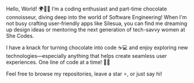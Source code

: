 Hello, World! 🌍👩‍💻
I’m a coding enthusiast and part-time chocolate connoisseur, diving deep into the world of Software Engineering! When I'm not busy crafting user-friendly apps like Silesua, you can find me dreaming up design ideas or mentoring the next generation of tech-savvy women at She Codes.

I have a knack for turning chocolate into code ☕💻 and enjoy exploring new technologies—especially anything that helps create seamless user experiences. One line of code at a time! 🌈🚀

Feel free to browse my repositories, leave a star ⭐, or just say hi!
